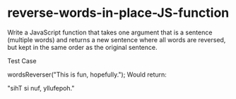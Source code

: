 # reverse-words-in-place-JS-function

Write a JavaScript function that takes one argument that is a sentence (multiple words) and returns a new sentence where all words are reversed, but kept in the same order as the original sentence.

Test Case

wordsReverser("This is fun, hopefully.");
Would return:

"sihT si nuf, yllufepoh."

